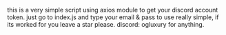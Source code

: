 this is a very simple script using axios module to get your discord account token.
just go to index.js and type your email & pass to use
really simple, if its worked for you leave a star please.
discord: ogluxury for anything.
